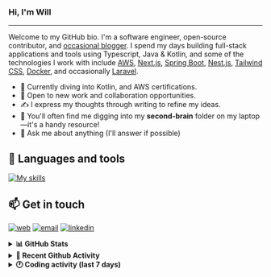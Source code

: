 ### Hi, I'm Will

---

Welcome to my GitHub bio. I'm a software engineer, open-source contributor, and [occasional blogger][blog]. I spend my days building full-stack applications and tools using Typescript, Java & Kotlin, and some of the technologies I work with include [AWS](https://aws.amazon.com/fr/), [Next.js](https://nextjs.org/), [Spring Boot](https://spring.io/projects/spring-boot), [Nest.js](https://nestjs.com/), [Tailwind CSS](https://github.com/tailwindlabs/tailwindcss), [Docker](https://www.docker.com/), and occasionally [Laravel](https://laravel.com/).

- 🔭 Currently diving into Kotlin, and AWS certifications.
- 👯 Open to new work and collaboration opportunities.
- ✍️ I express my thoughts through writing to refine my ideas.
- 🧠 You'll often find me digging into my **second-brain** folder on my laptop—it's a handy resource!
- 💬 Ask me about anything (I'll answer if possible)

## 🎨 Languages and tools

[![My skills](https://skillicons.dev/icons?i=typescript,js,nodejs,nest,java,kotlin,spring,python,fastapi,django,aws,docker,vscode,idea,tailwind&perline=15)](https://wilfriedago.dev/about#skills)

## 📫 Get in touch
[![web](https://img.shields.io/badge/WEBSITE-12100E?logo=google-earth&color=282A36)][website]
[![email](https://img.shields.io/badge/MAIL-12100E?logo=mailgun&color=282A36)][mail]
[![linkedin](https://img.shields.io/badge/LINKEDIN-12100E?logo=linkedin&color=282A36)][linkedin]


<details>
  <summary><b>📊 GitHub Stats</b></summary>
	<br/>
	<p align="left">
		<img width="49.5%" src="https://github-readme-stats.vercel.app/api?username=wilfriedago&show_icons=true&count_private=true&title_color=10b981&icon_color=10b981&theme=react&hide_border=true" />
		<img width="49.5%" src="https://streak-stats.demolab.com/?user=wilfriedago&hide_border=true&theme=react&ring=10b981&fire=fff&currStreakNum=fff&sideLabels=10b981&currStreakLabel=10b981&sideNums=fff" />
	</p>
</details>

<details>
  <summary><b>📅 Recent Github Activity</b></summary>
	<br>

<!--RECENT_ACTIVITY:last_update-->
Last Updated: Thursday, August 28th, 2025, 4:18:58 AM
<!--RECENT_ACTIVITY:last_update_end-->

<!--RECENT_ACTIVITY:start-->
1. 📔 Created new repository [wilfriedago/skills-build-applications-w-copilot-agent-mode](https://github.com/wilfriedago/skills-build-applications-w-copilot-agent-mode)<br>
2. ⬆️ Pushed 1 commit(s) to [wilfriedago/searxng-docker](https://github.com/wilfriedago/searxng-docker)<br>
3. ⬆️ Pushed 1 commit(s) to [wilfriedago/searxng-docker](https://github.com/wilfriedago/searxng-docker)<br>
4. ⬆️ Pushed 1 commit(s) to [wilfriedago/searxng-docker](https://github.com/wilfriedago/searxng-docker)<br>
5. ⬆️ Pushed 1 commit(s) to [wilfriedago/searxng-docker](https://github.com/wilfriedago/searxng-docker)<br>
<!--RECENT_ACTIVITY:end-->
</details>

<details>
  <summary><b>🕐 Coding activity (last 7 days)</b></summary>
	<br>

<!--START_SECTION:waka-->

```python
Total Time: 13 hrs 34 mins

Java             5 hrs 50 mins   ██████████▓░░░░░░░░░░░░░░   42.47 %
Docker           41 mins         █▒░░░░░░░░░░░░░░░░░░░░░░░   05.05 %
TypeScript       35 mins         █░░░░░░░░░░░░░░░░░░░░░░░░   04.29 %
SQL              23 mins         ▓░░░░░░░░░░░░░░░░░░░░░░░░   02.91 %
Groovy           22 mins         ▓░░░░░░░░░░░░░░░░░░░░░░░░   02.69 %
Other            10 mins         ▒░░░░░░░░░░░░░░░░░░░░░░░░   01.28 %
```

<!--END_SECTION:waka-->
</details>

[website]: https://wilfriedago.me
[linkedin]: https://linkedin.com/in/wilfriedago
[blog]: https://wilfriedago.me/blog
[mail]: mailto:hello@wilfriedago.me
